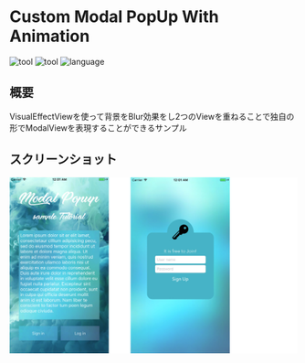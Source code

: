 # Custom Modal PopUp With Animation
![tool](https://img.shields.io/badge/tool-xcode8-blue.svg)
![tool](https://img.shields.io/badge/tool-Sketch-yellow.svg)
![language](https://img.shields.io/badge/language-swift3-red.svg)
## 概要
VisualEffectViewを使って背景をBlur効果をし2つのViewを重ねることで独自の形でModalViewを表現することができるサンプル
## スクリーンショット
![header](./background.jpg)

